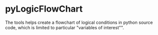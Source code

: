# pyLogicFlowChart
The tools helps create a flowchart of logical conditions in python source code, which is limited to particular "variables of interest"".
